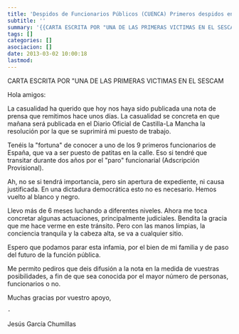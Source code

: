 ```yaml
---
title: 'Despidos de Funcionarios Públicos (CUENCA) Primeros despidos en el SESCAM con "nombres y apellidos".'
subtitle: ''
summary: '{{CARTA ESCRITA POR "UNA DE LAS PRIMERAS VICTIMAS EN EL SESCAM}}'
tags: []
categories: []
asociacion: []
date: 2013-03-02 10:00:18
lastmod:
---
```


CARTA ESCRITA POR "UNA DE LAS PRIMERAS VICTIMAS EN EL SESCAM

Hola amigos:

La casualidad ha querido que hoy nos haya sido publicada una nota de prensa que remitimos hace unos días. La casualidad se concreta en que mañana será publicada en el Diario Oficial de Castilla-La Mancha la resolución por la que se suprimirá mi puesto de trabajo.

Tenéis la "fortuna" de conocer a uno de los 9 primeros funcionarios de España, que va a ser puesto de patitas en la calle. Eso si tendré que transitar durante dos años por el "paro" funcionarial (Adscripción Provisional).

Ah, no se si tendrá importancia, pero sin apertura de expediente, ni causa justificada. En una dictadura democrática esto no es necesario. Hemos vuelto al blanco y negro.

Llevo más de 6 meses luchando a diferentes niveles. Ahora me toca concretar algunas actuaciones, principalmente judiciales. Bendita la gracia que me hace verme en este tránsito. Pero con las manos limpias, la conciencia tranquila y la cabeza alta, se va a cualquier sitio.

Espero que podamos parar esta infamia, por el bien de mi familia y de paso del futuro de la función pública.

Me permito pediros que deis difusión a la nota en la medida de vuestras posibilidades, a fin de que sea conocida por el mayor número de personas, funcionarios o no.

Muchas gracias por vuestro apoyo,


    - 
Jesús García Chumillas 